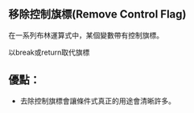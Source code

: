 ## 移除控制旗標(Remove Control Flag)

在一系列布林運算式中，某個變數帶有控制旗標。

以break或return取代旗標

## 優點：
* 去除控制旗標會讓條件式真正的用途會清晰許多。




